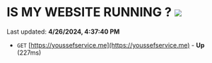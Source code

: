 # IS MY WEBSITE RUNNING ? [![](https://img.shields.io/static/v1?label=Sponsor&message=%E2%9D%A4&logo=GitHub&color=%23fe8e86)](https://github.com/sponsors/<username>)

Last updated: **4/26/2024, 4:37:40 PM**

- `GET` [https://youssefservice.me](https://youssefservice.me) - **Up** (227ms)
